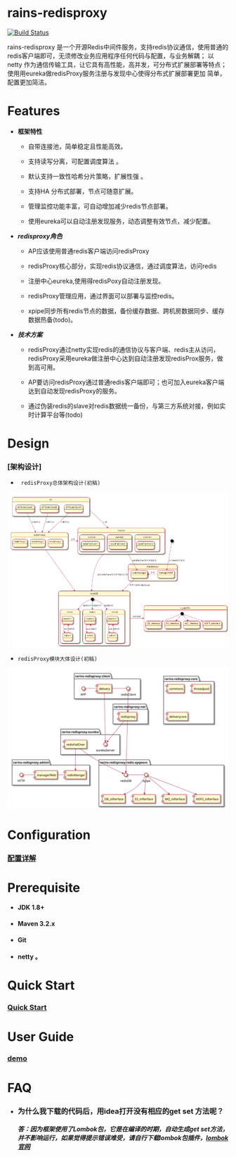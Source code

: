 rains-redisproxy
================

[![Build Status](https://travis-ci.org/hugoDD/rains-redisproxy.svg?branch=master)](https://travis-ci.org/hugoDD/rains-redisproxy)



rains-redisproxy 是一个开源Redis中间件服务，支持redis协议通信，使用普通的redis客户端即可，无须修改业务应用程序任何代码与配置，与业务解耦；
以netty 作为通信传输工具，让它具有高性能，高并发，可分布式扩展部署等特点；使用用eureka做redisProxy服务注册与发现中心使得分布式扩展部署更加
简单，配置更加简洁。

 # Features

  * **框架特性**
 
      * 自带连接池，简单稳定且性能高效。

      * 支持读写分离，可配置调度算法 。

      * 默认支持一致性哈希分片策略，扩展性强 。

      * 支持HA 分布式部署，节点可随意扩展。

      * 管理监控功能丰富，可自动增加减少redis节点部署。

      * 使用eureka可以自动注册发现服务，动态调整有效节点，减少配置。


 * ***redisproxy角色***

   * AP应该使用普通redis客户端访问redisProxy

   * redisProxy核心部分，实现redis协议通信，通过调度算法，访问redis

   * 注册中心eureka,使用得redisPoxy自动注册发现。
   
   * redisProxy管理应用，通过界面可以部署与监控redis。
   
    * xpipe同步所有redis节点的数据，备份缓存数据、跨机房数据同步、缓存数据热备(todo)。

 * ***技术方案***

   * redisProxy通过netty实现redis的通信协议与客户端、redis主从访问，redisProxy采用eureka做注册中心达到自动注册发现redisProx服务，做到高可用。

   * AP要访问redisProxy通过普通redis客户端即可；也可加入eureka客户端达到自动发现redisProxy的服务。
   
   * 通过伪装redis的slave对redis数据统一备份，与第三方系统对接，例如实时计算平台等(todo)


# Design
 ### [架构设计]
 *      redisProxy总体架构设计(初稿)
 ![](./doc/design/rains_redisProxy.png)
  *     redisProxy模块大体设计(初稿)
 ![](./doc/design/rains_redisProxyComponent.svg)

#   Configuration

  ###  [配置详解](https://github.com/hugoDD/rains-redisproxy/wiki/configuration%EF%BC%88%E9%85%8D%E7%BD%AE%E8%AF%A6%E8%A7%A3%EF%BC%89)


# Prerequisite

  *   #### JDK 1.8+

  *   #### Maven 3.2.x

  *   #### Git

  *   ####  netty 。

# Quick Start

 ### [Quick Start](https://github.com/hugoDD/rains-redisproxy/wiki/QuickStart)

  

# User Guide

###  [demo](https://github.com/hugoDD/rains-redisproxy/wiki/demo)






# FAQ

* ### 为什么我下载的代码后，用idea打开没有相应的get set 方法呢？
   ##### 答：因为框架使用了Lombok包，它是在编译的时期，自动生成get set方法，并不影响运行，如果觉得提示错误难受，请自行下载lombok包插件，[lombok官网](http://projectlombok.org/)



